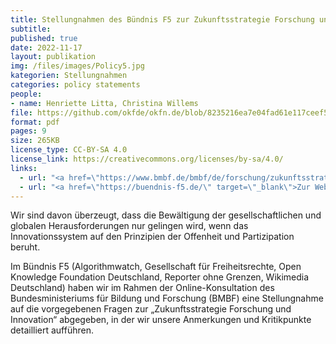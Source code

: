 ```yaml
---
title: Stellungnahmen des Bündnis F5 zur Zukunftsstrategie Forschung und Innovation
subtitle: 
published: true
date: 2022-11-17
layout: publikation
img: /files/images/Policy5.jpg
kategorien: Stellungnahmen
categories: policy statements
people:
- name: Henriette Litta, Christina Willems
file: https://github.com/okfde/okfn.de/blob/8235216ea7e04fad61e117ceef517a8749283fc2/static/files/publikationen/2022-11-17_F5_%20Zukunftsstrategie_Bund_Stellungnahme.pdf?raw=true
format: pdf
pages: 9
size: 265KB
license_type: CC-BY-SA 4.0
license_link: https://creativecommons.org/licenses/by-sa/4.0/
links: 
  - url: "<a href=\"https://www.bmbf.de/bmbf/de/forschung/zukunftsstrategie/zukunftsstrategie_node.html\" target=\"_blank\">Zur Zukunftsstrategie Forschung und Innovation des BMBF</a>"
  - url: "<a href=\"https://buendnis-f5.de/\" target=\"_blank\">Zur Website des Bündnis F5</a>"
---
```


Wir sind davon überzeugt, dass die Bewältigung der gesellschaftlichen und globalen Herausforderungen nur gelingen wird, wenn das Innovationssystem auf den Prinzipien der Offenheit und Partizipation beruht. 

Im Bündnis F5 (Algorithmwatch, Gesellschaft für Freiheitsrechte, Open Knowledge Foundation Deutschland, Reporter ohne Grenzen, Wikimedia Deutschland) haben wir im Rahmen der Online-Konsultation des Bundesministeriums für Bildung und Forschung (BMBF) eine Stellungnahme auf die vorgegebenen Fragen zur „Zukunftsstrategie Forschung und Innovation“ abgegeben, in der wir unsere Anmerkungen und Kritikpunkte detailliert aufführen. 
 
